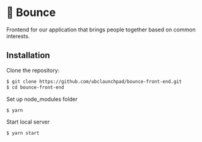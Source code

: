 # :basketball: Bounce
Frontend for our application that brings people together based on common interests.

## Installation

Clone the repository:
```bash
$ git clone https://github.com/ubclaunchpad/bounce-front-end.git
$ cd bounce-front-end
```

Set up node_modules folder
```bash
$ yarn
```

Start local server
```bash
$ yarn start
```